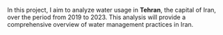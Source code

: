 In this project, I aim to analyze water usage in **Tehran**, the capital of Iran, over the period from 2019 to 2023. This analysis will provide a comprehensive overview of water management practices in Iran.

